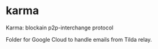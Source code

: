 # karma
Karma: blockain p2p-interchange protocol

Folder for Google Cloud to handle emails from Tilda relay.
